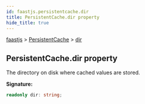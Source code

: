 ```yaml
---
id: faastjs.persistentcache.dir
title: PersistentCache.dir property
hide_title: true
---
```

[faastjs](./faastjs.md) &gt; [PersistentCache](./faastjs.persistentcache.md) &gt; [dir](./faastjs.persistentcache.dir.md)

## PersistentCache.dir property

The directory on disk where cached values are stored.

<b>Signature:</b>

```typescript
readonly dir: string;
```